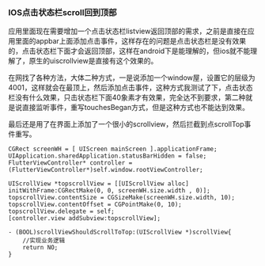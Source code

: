 ### IOS点击状态栏scroll回到顶部

应用里面现在需要增加一个点击状态栏listview返回顶部的需求，之前是直接在应用里面的appbar上面添加点击事件，这样存在的问题是点击状态栏是没有效果的，点击状态栏下面才会返回顶部，这样在android下是能理解的，但ios就不能理解了，原生的uiscrollview是直接有这个效果的。

在网找了各种方法，大体二种方式，一是说添加一个window屋，设置它的层级为4001，这样就会在最顶上，然后添加点击事件，这种方式我测试了下，点击状态栏没有什么效果，只击状态栏下面40象素才有效果，完全达不到要求，第二种就是说直接监听事件，重写touchesBegan方式，但是这种方式也不能达到效果。

最后还是用了在界面上添加了一个很小的scrollview，然后拦截到点scrollTop事件重写。
```objc
CGRect screenWH = [ UIScreen mainScreen ].applicationFrame;
UIApplication.sharedApplication.statusBarHidden = false;
FlutterViewController* controller = (FlutterViewController*)self.window.rootViewController;

UIScrollView *topscrollView = [[UIScrollView alloc] initWithFrame:CGRectMake(0, 0, screenWH.size.width , 0)];
topscrollView.contentSize = CGSizeMake(screenWH.size.width, 10);
topscrollView.contentOffset = CGPointMake(0, 10);
topscrollView.delegate = self;
[controller.view addSubview:topscrollView];
```

```objc
- (BOOL)scrollViewShouldScrollToTop:(UIScrollView *)scrollView{
    //实现业务逻辑
    return NO;
}
```





